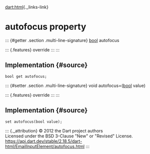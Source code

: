 [dart:html](../../dart-html/dart-html-library){._links-link}

autofocus property
==================

::: {#getter .section .multi-line-signature}
[bool](../../dart-core/bool-class) autofocus

::: {.features}
override
:::
:::

Implementation {#source}
--------------

``` {.language-dart data-language="dart"}
bool get autofocus;
```

::: {#setter .section .multi-line-signature}
void autofocus=([bool](../../dart-core/bool-class) value)

::: {.features}
override
:::
:::

Implementation {#source}
--------------

``` {.language-dart data-language="dart"}
set autofocus(bool value);
```

::: {._attribution}
© 2012 the Dart project authors\
Licensed under the BSD 3-Clause \"New\" or \"Revised\" License.\
<https://api.dart.dev/stable/2.18.5/dart-html/EmailInputElement/autofocus.html>
:::
